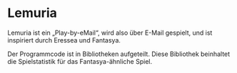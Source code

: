 # Lemuria

Lemuria ist ein „Play-by-eMail“, wird also über E-Mail gespielt, und ist
inspiriert durch Eressea und Fantasya.

Der Programmcode ist in Bibliotheken aufgeteilt. Diese Bibliothek beinhaltet
die Spielstatistik für das Fantasya-ähnliche Spiel.
